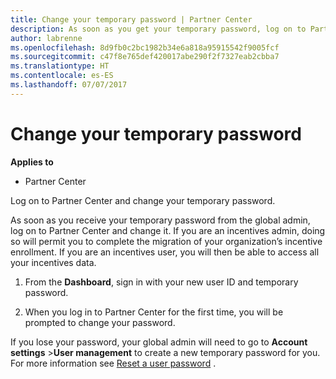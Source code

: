 ```yaml
---
title: Change your temporary password | Partner Center
description: As soon as you get your temporary password, log on to Partner Center and change it.
author: labrenne
ms.openlocfilehash: 8d9fb0c2bc1982b34e6a818a95915542f9005fcf
ms.sourcegitcommit: c47f8e765def420017abe290f2f7327eab2cbba7
ms.translationtype: HT
ms.contentlocale: es-ES
ms.lasthandoff: 07/07/2017
---
```

# <a name="change-your-temporary-password"></a>Change your temporary password

**Applies to**

-  Partner Center

Log on to Partner Center and change your temporary password.

As soon as you receive your temporary password from the global admin, log on to Partner Center and change it. If you are an incentives admin, doing so will permit you to complete the migration of your organization’s incentive enrollment. If you are an incentives user, you will then be able to access all your incentives data.

1.  From the **Dashboard**, sign in with your new user ID and temporary password.

2.  When you log in to Partner Center for the first time, you will be prompted to change your password.

If you lose your password, your global admin will need to go to  **Account settings** >**User management** to create a new temporary password for you.
For more information see [Reset a user password](reset-a-user-password.md) .


 

 



